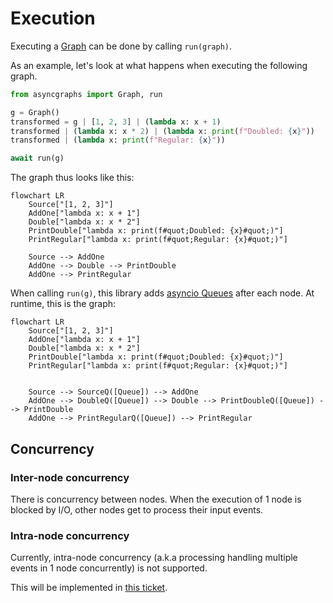 # Execution

Executing a [Graph](./graph.md) can be done by calling `run(graph)`.

As an example, let's look at what happens when executing the following graph.

```python
from asyncgraphs import Graph, run

g = Graph()
transformed = g | [1, 2, 3] | (lambda x: x + 1)
transformed | (lambda x: x * 2) | (lambda x: print(f"Doubled: {x}"))
transformed | (lambda x: print(f"Regular: {x}"))

await run(g)
```

The graph thus looks like this:

```mermaid
flowchart LR
    Source["[1, 2, 3]"]
    AddOne["lambda x: x + 1"]
    Double["lambda x: x * 2"]
    PrintDouble["lambda x: print(f#quot;Doubled: {x}#quot;)"]
    PrintRegular["lambda x: print(f#quot;Regular: {x}#quot;)"]
    
    Source --> AddOne
    AddOne --> Double --> PrintDouble
    AddOne --> PrintRegular
```

When calling `run(g)`, this library adds [asyncio Queues](https://docs.python.org/3/library/asyncio-queue.html) after each node.
At runtime, this is the graph:

```mermaid
flowchart LR
    Source["[1, 2, 3]"]
    AddOne["lambda x: x + 1"]
    Double["lambda x: x * 2"]
    PrintDouble["lambda x: print(f#quot;Doubled: {x}#quot;)"]
    PrintRegular["lambda x: print(f#quot;Regular: {x}#quot;)"]
    
    
    Source --> SourceQ([Queue]) --> AddOne
    AddOne --> DoubleQ([Queue]) --> Double --> PrintDoubleQ([Queue]) --> PrintDouble
    AddOne --> PrintRegularQ([Queue]) --> PrintRegular
```

## Concurrency

### Inter-node concurrency

There is concurrency between nodes. 
When the execution of 1 node is blocked by I/O, other nodes get to process their input events.

### Intra-node concurrency

Currently, intra-node concurrency (a.k.a processing handling multiple events in 1 node concurrently) is not supported.

This will be implemented in [this ticket](https://github.com/SamVermeulen42/asyncgraphs/issues/4).